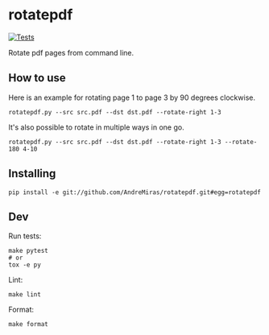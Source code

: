 # rotatepdf

[![Tests](https://github.com/AndreMiras/rotatepdf/actions/workflows/tests.yml/badge.svg)](https://github.com/AndreMiras/rotatepdf/actions/workflows/tests.yml)

Rotate pdf pages from command line.

## How to use

Here is an example for rotating page 1 to page 3 by 90 degrees clockwise.

```shell
rotatepdf.py --src src.pdf --dst dst.pdf --rotate-right 1-3
```

It's also possible to rotate in multiple ways in one go.

```shell
rotatepdf.py --src src.pdf --dst dst.pdf --rotate-right 1-3 --rotate-180 4-10
```

## Installing

```shell
pip install -e git://github.com/AndreMiras/rotatepdf.git#egg=rotatepdf
```

## Dev

Run tests:

```shell
make pytest
# or
tox -e py
```

Lint:

```shell
make lint
```

Format:

```shell
make format
```
